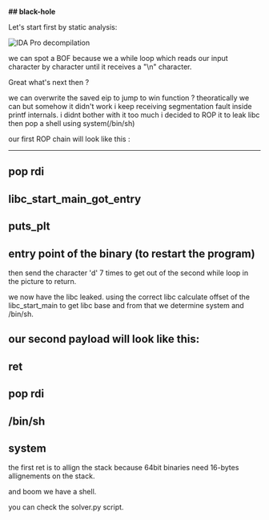 **## black-hole**

Let's start first by static analysis:

![IDA  Pro decompilation](https://i.ibb.co/0DF104w/Screenshot-from-2020-03-17-20-29-17.png)

we can spot a BOF because we a while loop which reads our input character by character until it receives a "\n" character.

Great what's next then ?

we can overwrite the saved eip to jump to win function ? theoratically  we can but somehow it didn't work i keep  receiving segmentation fault inside printf internals. i didnt bother with it too much i decided to ROP it to leak libc then pop a shell using system(/bin/sh)

our first ROP chain will look like this :

----------------
pop rdi
----------------
libc_start_main_got_entry
----------------
puts_plt
----------------
entry point of the binary (to restart the program)
----------------

then send the character 'd' 7 times to get out of the second while loop in the picture to return.

we now have the libc leaked.
using the correct libc calculate offset of the  libc_start_main to get libc base
and from that we determine system and /bin/sh.

our second payload will look like this:
------------------
ret
------------------
pop rdi
------------------
/bin/sh
------------------
system
------------------

the first ret is to allign the stack because 64bit binaries need 16-bytes allignements on the stack.

and boom we have a shell.

you can check the solver.py script.



